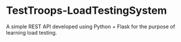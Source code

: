# TestTroops-LoadTestingSystem
A simple REST API developed using Python + Flask for the purpose of learning load testing.

